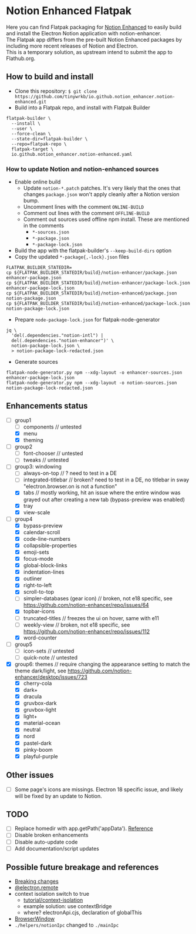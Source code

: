 # Notion Enhanced Flatpak

Here you can find Flatpak packaging for [Notion Enhanced](https://notion-enhancer.github.io/) to easily build and
install the Electron Notion application with notion-enhancer.  
The Flatpak app differs from the pre-built Notion Enhanced packages by including more recent releases of Notion and Electron.  
This is a temporary solution, as upstream intend to submit the app to Flathub.org.

## How to build and install
* Clone this repository: `$ git clone https://github.com/tinywrkb/io.github.notion_enhancer.notion-enhanced.git`
* Build into a Flatpak repo, and install with Flatpak Builder
```
flatpak-builder \
  --install \
  --user \
  --force-clean \
  --state-dir=flatpak-builder \
  --repo=flatpak-repo \
  flatpak-target \
  io.github.notion_enhancer.notion-enhanced.yaml
```

### How to update Notion and notion-enhanced sources

* Enable online build
  * Update `notion-*.patch` patches. It's very likely that the ones that changes `package.json` won't apply cleanly
    after a Notion version bump.
  * Uncomment lines with the comment `ONLINE-BUILD`
  * Comment out lines with the comment `OFFLINE-BUILD`
  * Comment out sources used offline npm install. These are mentioned in the comments
    * `*-sources.json`
    * `*-package.json`
    * `*-package-lock.json`
* Build the app with the flatpak-builder's `--keep-build-dirs` option
* Copy the updated `*-package{,-lock}.json` files
```
FLATPAK_BUILDER_STATEDIR=
cp ${FLATPAK_BUILDER_STATEDIR/build}/notion-enhancer/package.json enhancer-package.json
cp ${FLATPAK_BUILDER_STATEDIR/build}/notion-enhancer/package-lock.json enhancer-package-lock.json
cp ${FLATPAK_BUILDER_STATEDIR/build}/notion-enhanced/package.json notion-package.json
cp ${FLATPAK_BUILDER_STATEDIR/build}/notion-enhanced/package-lock.json notion-package-lock.json
```
* Prepare `node-package-lock.json` for flatpak-node-generator
```
jq \
  'del(.dependencies."notion-intl") |
  del(.dependencies."notion-enhancer")' \
  notion-package-lock.json \
  > notion-package-lock-redacted.json
```
* Generate sources
```
flatpak-node-generator.py npm --xdg-layout -o enhancer-sources.json enhancer-package-lock.json
flatpak-node-generator.py npm --xdg-layout -o notion-sources.json notion-package-lock-redacted.json
```

## Enhancements status
* [ ] group1
  * [ ] components // untested
  * [x] menu
  * [x] theming
* [ ] group2
  * [ ] font-chooser // untested
  * [ ] tweaks // untested
* [ ] group3: windowing
  * [ ] always-on-top // ? need to test in a DE
  * [ ] integrated-titlebar // broken? need to test in a DE, no titlebar in sway "electron.browser.on is not a function"
  * [x] tabs // mostly working, hit an issue where the entire window was grayed out after creating a new tab (bypass-preview was enabled)
  * [x] tray
  * [x] view-scale
* [ ] group4
  * [x] bypass-preview
  * [x] calendar-scroll
  * [x] code-line-numbers
  * [x] collapsible-properties
  * [x] emoji-sets
  * [x] focus-mode
  * [x] global-block-links
  * [x] indentation-lines
  * [x] outliner
  * [x] right-to-left
  * [x] scroll-to-top
  * [ ] simpler-databases (gear icon) // broken, not e18 specific, see https://github.com/notion-enhancer/repo/issues/64
  * [x] topbar-icons
  * [ ] truncated-titles // freezes the ui on hover, same with e11
  * [ ] weekly-view // broken, not e18 specific, see https://github.com/notion-enhancer/repo/issues/112
  * [x] word-counter
* [ ] group5
  * [ ] icon-sets // untested
  * [ ] quick-note // untested
* [x] group6: themes // require changing the appearance setting to match the theme dark/light, see https://github.com/notion-enhancer/desktop/issues/723
  * [x] cherry-cola
  * [x] dark+
  * [x] dracula
  * [x] gruvbox-dark
  * [x] gruvbox-light
  * [x] light+
  * [x] material-ocean
  * [x] neutral
  * [x] nord
  * [x] pastel-dark
  * [x] pinky-boom
  * [x] playful-purple

## Other issues
* [ ] Some page's icons are missings. Electron 18 specific issue, and likely will be fixed by an update to Notion.

## TODO
* [ ] Replace homedir with app.getPath('appData'). [Reference](https://www.electronjs.org/docs/latest/api/app#appgetpathname)
* [ ] Disable broken enhancements
* [ ] Disable auto-update code
* [ ] Add documentation/script updates

## Possible future breakage and references
* [Breaking changes](https://www.electronjs.org/docs/latest/breaking-changes)
* [@electron.remote](https://github.com/electron/remote)
* context isolation switch to true
  * [tutorial/context-isolation](https://www.electronjs.org/docs/latest/tutorial/context-isolation)
  * example solution: use contextBridge
  * where? electronApi.cjs, declaration of globalThis
* [BrowserWindow](https://www.electronjs.org/docs/latest/api/browser-window)
* `./helpers/notionIpc` changed to `./mainIpc`
